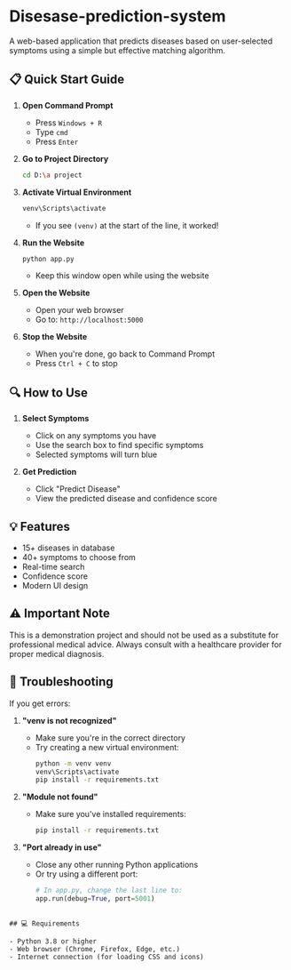 # Disesase-prediction-system

A web-based application that predicts diseases based on user-selected symptoms using a simple but effective matching algorithm.

## 📋 Quick Start Guide

1. **Open Command Prompt**
   - Press `Windows + R`
   - Type `cmd`
   - Press `Enter`

2. **Go to Project Directory**
   ```bash
   cd D:\a project
   ```

3. **Activate Virtual Environment**
   ```bash
   venv\Scripts\activate
   ```
   - If you see `(venv)` at the start of the line, it worked!

4. **Run the Website**
   ```bash
   python app.py
   ```
   - Keep this window open while using the website

5. **Open the Website**
   - Open your web browser
   - Go to: `http://localhost:5000`

6. **Stop the Website**
   - When you're done, go back to Command Prompt
   - Press `Ctrl + C` to stop

## 🔍 How to Use

1. **Select Symptoms**
   - Click on any symptoms you have
   - Use the search box to find specific symptoms
   - Selected symptoms will turn blue

2. **Get Prediction**
   - Click "Predict Disease"
   - View the predicted disease and confidence score

## 💡 Features

- 15+ diseases in database
- 40+ symptoms to choose from
- Real-time search
- Confidence score
- Modern UI design

## ⚠️ Important Note

This is a demonstration project and should not be used as a substitute for professional medical advice. Always consult with a healthcare provider for proper medical diagnosis.

## 🔧 Troubleshooting

If you get errors:

1. **"venv is not recognized"**
   - Make sure you're in the correct directory
   - Try creating a new virtual environment:
     ```bash
     python -m venv venv
     venv\Scripts\activate
     pip install -r requirements.txt
     ```

2. **"Module not found"**
   - Make sure you've installed requirements:
     ```bash
     pip install -r requirements.txt
     ```

3. **"Port already in use"**
   - Close any other running Python applications
   - Or try using a different port:
     ```python
     # In app.py, change the last line to:
     app.run(debug=True, port=5001)
     ```


```

## 💻 Requirements

- Python 3.8 or higher
- Web browser (Chrome, Firefox, Edge, etc.)
- Internet connection (for loading CSS and icons)
